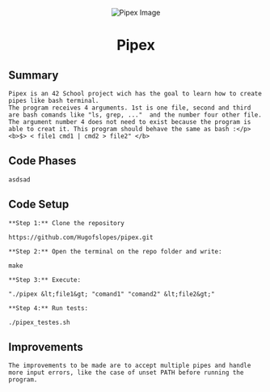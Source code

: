 <html>
<p align="center">
    <img src="https://www.42porto.com/wp-content/uploads/2024/08/42-Porto-Horizontal.png" alt="Pipex Image" />
</p>
<h1 align="center">Pipex</h1>
</html>

## Summary

    Pipex is an 42 School project wich has the goal to learn how to create pipes like bash terminal.
    The program receives 4 arguments. 1st is one file, second and third are bash comands like "ls, grep, ..."  and the number four other file. The argument number 4 does not need to exist because the program is able to creat it. This program should behave the same as bash :</p> <b>$> < file1 cmd1 | cmd2 > file2" </b>

## Code Phases
    
    asdsad 
## Code Setup
    
    **Step 1:** Clone the repository
    
    https://github.com/Hugofslopes/pipex.git    

    **Step 2:** Open the terminal on the repo folder and write:
    
    make
    
    **Step 3:** Execute:
    
    "./pipex &lt;file1&gt; "comand1" "comand2" &lt;file2&gt;"
    
    **Step 4:** Run tests:
    
    ./pipex_testes.sh
    
## Improvements
    
    The improvements to be made are to accept multiple pipes and handle more input errors, like the case of unset PATH before running the program.
